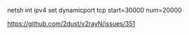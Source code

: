 
netsh int ipv4 set dynamicport tcp start=30000 num=20000

https://github.com/2dust/v2rayN/issues/351


